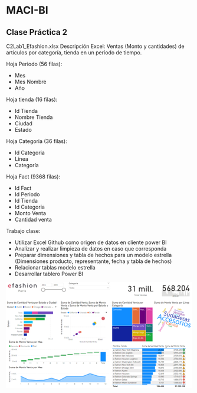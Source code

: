 # MACI-BI

## Clase Práctica 2
C2Lab1_Efashion.xlsx
Descripción Excel: Ventas (Monto y cantidades) de artículos por categoría, tienda en un período de tiempo.

Hoja Periodo (56 filas):
- Mes
- Mes Nombre
- Año

Hoja tienda (16 filas):
- Id Tienda
- Nombre Tienda
- Ciudad
- Estado

Hoja Categoria (36 filas):
- Id Categoria
- Línea
- Categoría

Hoja Fact (9368 filas):
- Id Fact
- Id Periodo
- Id Tienda
- Id Categoria
- Monto Venta
- Cantidad venta

Trabajo clase:
- Utilizar Excel Github como origen de datos en cliente power BI
- Analizar y realizar limpieza de datos en caso que corresponda
- Preparar dimensiones y tabla de hechos para un modelo estrella (Dimensiones producto, representante, fecha y tabla de hechos)
- Relacionar tablas modelo estrella
- Desarrollar tablero Power BI

![My Image](TableroEfashion.png)
